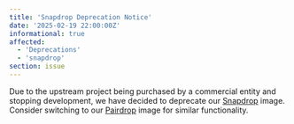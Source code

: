 ```yaml
---
title: 'Snapdrop Deprecation Notice'
date: '2025-02-19 22:00:00Z'
informational: true
affected:
  - 'Deprecations'
  - 'snapdrop'
section: issue
---
```


Due to the upstream project being purchased by a commercial entity and stopping development, we have decided to deprecate our [Snapdrop](https://github.com/linuxserver/docker-snapdrop) image. Consider switching to our [Pairdrop](https://github.com/linuxserver/docker-pairdrop) image for similar functionality.
